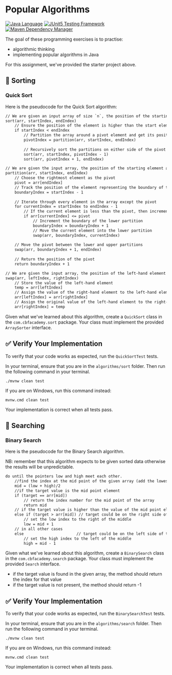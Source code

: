 # Popular Algorithms

[![Java Language](https://img.shields.io/badge/PLATFORM-OpenJDK-3A75B0.svg?style=for-the-badge)][1]
[![JUnit5 Testing Framework](https://img.shields.io/badge/testing%20framework-JUnit5-26A162.svg?style=for-the-badge)][2]
[![Maven Dependency Manager](https://img.shields.io/badge/dependency%20manager-Maven-AA215A.svg?style=for-the-badge)][3]

The goal of these programming exercises is to practise:
- algorithmic thinking
- implementing popular algorithms in Java

For this assignment, we've provided the starter project above.

## :pushpin: Sorting

### Quick Sort

Here is the pseudocode for the Quick Sort algorithm:

```txt
// We are given an input array of size `n`, the position of the starting element (initially `0`) and the position of the end element (initially `n-1`)
sort(arr, startIndex, endIndex)
    // Ensure the position of the element is higher than the start element
    if startIndex < endIndex
        // Partition the array around a pivot element and get its position
        pivotIndex = partition(arr, startIndex, endIndex)
        
        // Recursively sort the partitions on either side of the pivot
        sort(arr, startIndex, pivotIndex - 1)
        sort(arr, pivotIndex + 1, endIndex)

// We are given the input array, the position of the starting element and the position of the end element
partition(arr, startIndex, endIndex)
    // Choose the rightmost element as the pivot
    pivot = arr[endIndex]
    // Track the position of the element representing the boundary of the lower partition and initialise it to the position just before the starting element
    boundaryIndex = startIndex - 1
    
    // Iterate through every element in the array except the pivot
    for currentIndex = startIndex to endIndex - 1
        // If the current element is less than the pivot, then increment the boundary position and swap the element at the new boundary with the current element. This has the effect of pushing all lower values to the left of the array.
        if arr[currentIndex] <= pivot
            // Increment the boundary of the lower partition
            boundaryIndex = boundaryIndex + 1
            // Move the current element into the lower partition
            swap(arr, boundaryIndex, currentIndex)
    
    // Move the pivot between the lower and upper partitions
    swap(arr, boundaryIndex + 1, endIndex)
    
    // Return the position of the pivot
    return boundaryIndex + 1

// We are given the input array, the position of the left-hand element and the position of the right-hand element
swap(arr, leftIndex, rightIndex)
    // Store the value of the left-hand element
    temp = arr[leftIndex]
    // Assign the value of the right-hand element to the left-hand element
    arr[leftIndex] = arr[rightIndex]
    // Assign the original value of the left-hand element to the right-hand element
    arr[rightIndex] = temp
```

Given what we've learned about this algorithm, create a `QuickSort` class in the `com.cbfacademy.sort` package. Your class must implement the provided `ArraySorter` interface.

## :white_check_mark: Verify Your Implementation

To verify that your code works as expected, run the `QuickSortTest` tests.

In your terminal, ensure that you are in the `algorithms/sort` folder.
Then run the following command in your terminal.

```shell
./mvnw clean test
```

If you are on Windows, run this command instead:

```shell
mvnw.cmd clean test
```

Your implementation is correct when all tests pass.

## :pushpin: Searching

### Binary Search
Here is the pseudocode for the Binary Search algorithm.

NB: remember that this algorithm expects to be given sorted data otherwise the results will be unpredictable.

```txt
do until the pointers low and high meet each other.
    //find the index at the mid point of the given array (add the lowest index to the highest index and divide by two, e.g. 0 + 10 / 2 = 5)
    mid = (low + high)/2
    //if the target value is the mid point element
    if (target == arr[mid])
        // return the index number for the mid point of the array 
        return mid
    // if the target value is higher than the value of the mid point element 
    else if (target > arr[mid]) // target could be on the right side of the array
        // set the low index to the right of the middle 
        low = mid + 1
    // in all other cases
    else                       // target could be on the left side of the array
        // set the high index to the left of the middle
        high = mid - 1
```

Given what we've learned about this algorithm, create a `BinarySearch` class in the `com.cbfacademy.search` package. Your class must implement the provided `Search` interface.
  - if the target value is found in the given array, the method should return the index for that value
  - if the target value is not present, the method should return -1

## :white_check_mark: Verify Your Implementation

To verify that your code works as expected, run the `BinarySearchTest` tests.

In your terminal, ensure that you are in the `algorithms/search` folder.
Then run the following command in your terminal.

```shell
./mvnw clean test
```

If you are on Windows, run this command instead:

```shell
mvnw.cmd clean test
```

Your implementation is correct when all tests pass.

[1]: https://docs.oracle.com/javase/11/docs/api/index.html
[2]: https://junit.org/junit5/
[3]: https://maven.apache.org/
